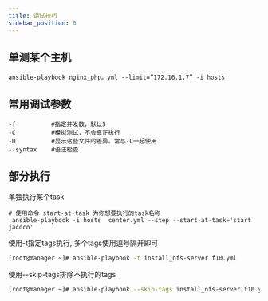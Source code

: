 ```yaml
---
title: 调试技巧
sidebar_position: 6
---
```




## 单测某个主机

~~~
ansible-playbook nginx_php。yml --limit=“172.16.1.7” -i hosts
~~~

## 常用调试参数

~~~
-f			#指定并发数，默认5
-C			#模拟测试，不会真正执行
-D			#显示这些文件的差异。常与-C一起使用
--syntax	#语法检查
~~~

## 部分执行

单独执行某个task

```
# 使用命令 start-at-task 为你想要执行的task名称
 ansible-playbook -i hosts  center.yml --step --start-at-task='start jacoco'
```

使用-t指定tags执行, 多个tags使用逗号隔开即可

```bash
[root@manager ~]# ansible-playbook -t install_nfs-server f10.yml
```

使用--skip-tags排除不执行的tags

```bash
[root@manager ~]# ansible-playbook --skip-tags install_nfs-server f10.yml
```
